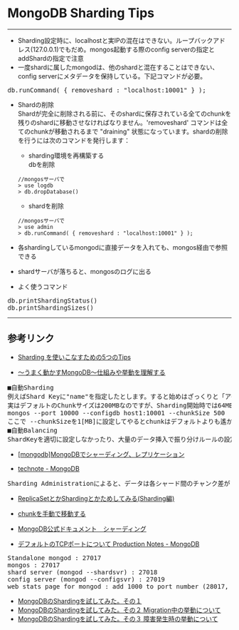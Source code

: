 MongoDB Sharding Tips
=================
----
- Sharding設定時に、localhostと実IPの混在はできない。ループバックアドレス(127.0.0.1)でもだめ。mongos起動する際のconfig serverの指定とaddShardの指定で注意
- 一度shardに属したmongodは、他のshardと混在することはできない、config serverにメタデータを保持している。下記コマンドが必要。
<pre>
db.runCommand( { removeshard : "localhost:10001" } ); 
</pre>

- Shardの削除  
  Shardが完全に削除される前に、そのshardに保存されている全てのchunkを残りのshardに移動させなければなりません。'removeshard' コマンドは全てのchunkが移動されるまで "draining" 状態になっています。shardの削除を行うには次のコマンドを発行します：
  - sharding環境を再構築する  
  dbを削除
  ```
  //mongosサーバで
  > use logdb
  > db.dropDatabase()
  ```

  - shardを削除
  ```
  //mongosサーバで
  > use admin
  > db.runCommand( { removeshard : "localhost:10001" } );  
  ```

- 各shardingしているmongodに直接データを入れても、mongos経由で参照できる
- shardサーバが落ちると、mongosのログに出る
- よく使うコマンド
<pre>
db.printShardingStatus()
db.printShardingSizes()
</pre>

----
## 参考リンク

- [Sharding を使いこなすための5つのTips](http://doryokujin.hatenablog.jp/entry/20110601/1306858487)

- [〜うまく動かすMongoDB〜仕組みや挙動を理解する](http://doryokujin.hatenablog.jp/entry/20110519/1305737343)
<pre>
■自動Sharding
例えばShard Keyに"name"を指定したとします。すると始めはざっくりと「ア行はShard0」に「カ行はShard1」といった具合に振り分けルールを決定します。この「ア行に属するデータ集合」のことをChunk呼びます。各ChunkはShard Keyの値に対して他とかぶらない範囲をもっておりその範囲に属するデータはそのChunkの中に入っていきます。そしてChunkの中にデータが詰まりすぎた場合はそのChunkを等分割してChunkサイズを均等に保とうとします。先ほどの例でいうと、[あ,い,う,え,お]の範囲を持っていたChunkが[あ,い,う]と[え,お]というChunkに分割されます。@kuwa_tw氏が触れているデフォルトのChunkサイズは200MBです。つまり200MB以上のデータがそのChunk内に入ってきた場合に分割が行われることになります。データが大量に入ってきている状態の裏で、Chunkの細胞分裂が絶えず行われているのです。
実はデフォルトのChunkサイズは200MBなのですが、Sharding開始時では64MBに下げられています。そしてある程度のデータサイズとなった場合に200MBに変更されます（変更されないという話も聞きますが…）。もちろんこのデフォルトのChunkサイズは変更を行うことができます。mongosを起動するときにオプションとして --chunkSize [MB] を設定してやれば良いのです。
mongos --port 10000 --configdb host1:10001 --chunkSize 500
ここで --chunkSizeを1[MB]に設定してやるとchunkはデフォルトよりも遙かに速いペースで分割されていきます。ただ分割されるといっても、物理的な分割が行われているわけではないことに注意してください。しかしchunkSizeを1に設定すると後述するChunkの移動が絶えず行われるような状態に陥り、様々な問題を引き起こすので注意してください。
■自動Balancing
ShardKeyを適切に設定しなかったり、大量のデータ挿入で振り分けルールの設定が追いつかなかった場合にはShard間でデータの偏りが生じてしまいます。これはどう頑張っても避けられない問題でもあります。しかしMongoDBはデータの偏りがある程度大きくなった時点で偏りの大きいShardから少ないShardへChunkの移動を行うことによってそれに立ち向かってくれます。しかも自動で。
</pre>

- [[mongodb]MongoDBでシャーディング、レプリケーション ](http://d.hatena.ne.jp/HowHigh/20111118/p1)

- [technote - MongoDB](http://rest-term.com/technote/index.php/MongoDB)
<pre>
Sharding Administrationによると、データは各シャード間のチャンク差が 8 を超えるまでは primary shard(shard0000) にのみ保持され分散は行われない。実運用ではこのバランシング機能によってチャンク移動が起こることは極力避けたいため(シャード間のデータ転送は高コスト)、最適なチャンクサイズをあらかじめ設定しておくか、あるいはバランシング機能自体をオフにする必要がある。
</pre>

- [ReplicaSetとかShardingとかためしてみる(Sharding編)](http://d.hatena.ne.jp/tm8r/20110511/1305122040)  

- [chunkを手動で移動する](http://d.hatena.ne.jp/tm8r/20110519/1305820734)  

- [MongoDB公式ドキュメント　シャーディング](http://www.mongodb.org/display/DOCSJP/Sharding)

- [デフォルトのTCPポートについて Production Notes - MongoDB](http://www.mongodb.org/display/DOCS/Production+Notes#ProductionNotes-TCPPortNumbers)
<pre>
Standalone mongod : 27017
mongos : 27017
shard server (mongod --shardsvr) : 27018
config server (mongod --configsvr) : 27019
web stats page for mongod : add 1000 to port number (28017, by default)
</pre>

- [MongoDBのShardingを試してみた。その１](http://d.hatena.ne.jp/matsuou1/20110413/1302710901)  
- [MongoDBのShardingを試してみた。その２ Migration中の挙動について](http://d.hatena.ne.jp/matsuou1/20110415/1302873577)  
- [MongoDBのShardingを試してみた。その３ 障害発生時の挙動について](http://d.hatena.ne.jp/matsuou1/20110419/1303231639)  
